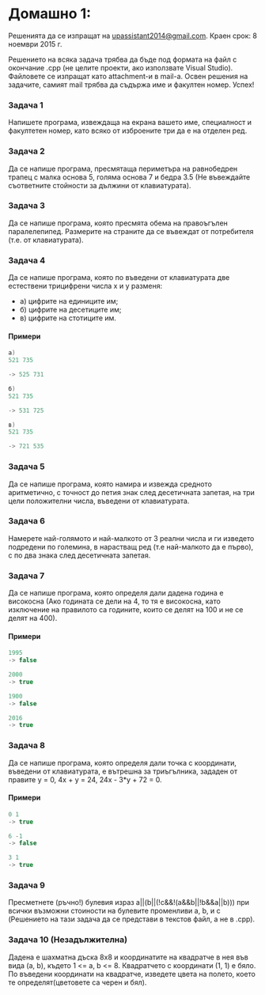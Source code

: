 # Домашно 1:


Решенията да се изпращат на upassistant2014@gmail.com.
Краен срок: 8 ноември 2015 г.

Решението на всяка задача трябва да бъде под формата на файл с окончание .cpp (не целите проекти, ако използвате Visual Studio). 
Файловете се изпращат като attachment-и в mail-a. 
Освен решения на задачите, самият mail трябва да съдържа име и факултен номер. Успех!


### Задача 1 ###

 Напишете програма, извеждаща на екрана вашето име, специалност и факултетен номер, като всяко от изброените три да е на отделен ред.


### Задача 2 ###

 Да се напише програма, пресмятаща периметъра на равнобедрен трапец с малка основа 5, голяма основа 7 и бедра 3.5 
(Не въвеждайте съответните стойности за дължини от клавиатурата).


### Задача 3 ###

 Да се напише програма, която пресмята обема на правоъгълен паралелепипед. Размерите на страните да се въвеждат от потребителя (т.е. от клавиатурата).
 
 
### Задача 4 ###

 Да се напише програма, която по въведени от клавиатурата две естествени трицифрени числа x и y 
разменя: 
* а) цифрите на единиците им; 
* б) цифрите на десетиците им; 
* в) цифрите на стотиците им. 

#### Примери ####

```c++
а)
521 735

-> 525 731

б)
521 735

-> 531 725

в)
521 735

-> 721 535
```


### Задача 5 ###

 Да се напише програма, която намира и извежда средното аритметично, 
с точност до петия знак след десетичната запетая, на три цели положителни числа, въведени от клавиатурата.


### Задача 6 ###

 Намерете най-голямото и най-малкото от 3 реални числа и ги изведето подредени по големина, в нарастващ ред (т.е най-малкото да е първо), 
с по два знака след десетичната запетая.


### Задача 7 ###

 Да се напише програма, която определя дали дадена година е високосна 
(Ако годината се дели на 4, то тя е високосна, като изключение на правилото са годините, които се делят на 100 и не се делят на 400).

#### Примери ####

```c++
1995 
-> false

2000  
-> true

1900 
-> false

2016
-> true
```


### Задача 8 ###

 Да се напише програма, която определя дали точка с координати, въведени от клавиатурата, 
е вътрешна за триъгълника, зададен от правите y = 0, 4x + y = 24, 24x - 3*y + 72 = 0.

#### Примери ####

```c++
0 1 
-> true

6 -1  
-> false

3 1 
-> true
```


### Задача 9 ###

 Пресметнете (ръчно!) булевия израз a||(b||(!c&&!(a&&b||!b&&a||b))) при всички възможни стоиности на булевите променливи a, b, и c 
(Решението на тази задача да се представи в текстов файл, а не в .cpp).


### Задача 10 (Незадължителна) ###
 Дадена е шахматна дъска 8х8 и координатите на квадратче в нея във вида (a, b), където 1 <= а, b <= 8. Квадратчето с координати (1, 1) е бяло. 
По въведени координати на квадратче, изведете цвета на полето, което те определят(цветовете са черен и бял).





